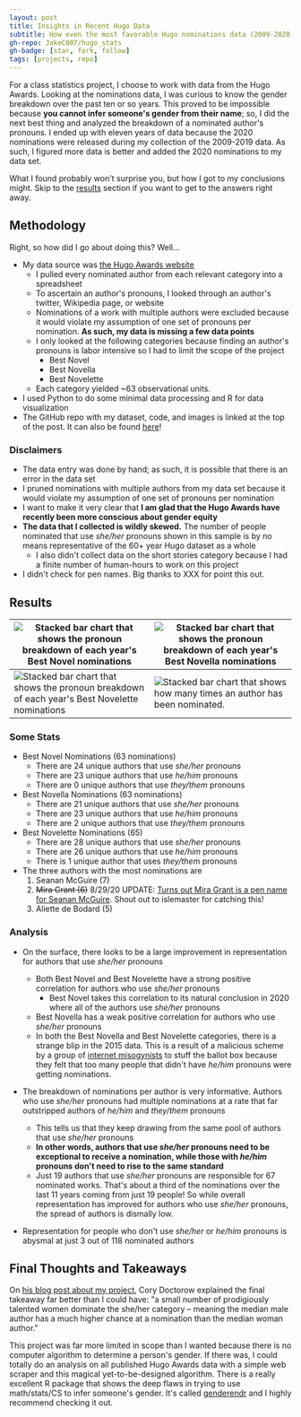 ```yaml
---
layout: post
title: Insights in Recent Hugo Data
subtitle: How even the most favorable Hugo nominations data (2009-2020) shows discrimination against authors that don't use he/him pronouns
gh-repo: JakeC007/hugo_stats
gh-badge: [star, fork, follow]
tags: [projects, repo]
---
```




For a class statistics project, I choose to work with data from the Hugo Awards. Looking at the nominations data, I was curious to know the gender breakdown over the past ten or so years. This proved to be impossible because **you cannot infer someone's gender from their name**; so, I did the next best thing and analyzed the breakdown of a nominated author's pronouns. I ended up with eleven years of data because the 2020 nominations were released during my collection of the 2009-2019 data. As such, I figured more data is better and added the 2020 nominations to my data set. 

What I found probably won't surprise you, but how I got to my conclusions might. Skip to the [results](#results) section if you want to get to the answers right away. 



## Methodology

Right, so how did I go about doing this? Well...

- My data source was [the Hugo Awards website](http://www.thehugoawards.org/hugo-history/)
  - I pulled every nominated author from each relevant category into a spreadsheet 
  - To ascertain an author's pronouns, I looked through an author's twitter, Wikipedia page, or website
  - Nominations of a work with multiple authors were excluded because it would violate my assumption of one set of pronouns per nomination. **As such, my data is missing a few data points**
  - I only looked at the following categories because finding an author's pronouns is labor intensive so I had to limit the scope of the project 
    - Best Novel
    - Best Novella
    - Best Novelette
  - Each category yielded ~63 observational units.
- I used Python to do some minimal data processing and R for data visualization
- The GitHub repo with my dataset, code, and images is linked at the top of the post. It can also be found [here](https://github.com/JakeC007/hugo_stats)!



### Disclaimers
- The data entry was done by hand; as such, it is possible that there is an error in the data set
- I pruned nominations with multiple authors from my data set because it would violate my assumption of one set of pronouns per nomination
- I want to make it very clear that **I am glad that the Hugo Awards have recently been more conscious about gender equity**
- **The data that I collected is wildly skewed.** The number of people nominated that use *she/her* pronouns shown in this sample is by no means representative of the 60+ year Hugo dataset as a whole 
  - I also didn't collect data on the short stories category because I had a finite number of human-hours to work on this project
- I didn't check for pen names. Big thanks to XXX for point this out.



## Results 

| ![Stacked bar chart that shows the pronoun breakdown of each year's Best Novel nominations](https://github.com/JakeC007/hugo_stats/blob/master/imgs/Best_Novel_BarChart.png?raw=true) | ![Stacked bar chart that shows the pronoun breakdown of each year's Best Novella nominations](https://github.com/JakeC007/hugo_stats/blob/master/imgs/Best_Novella_BarChart.png?raw=true)|
|---|---|
| ![Stacked bar chart that shows the pronoun breakdown of each year's Best Novelette nominations](https://github.com/JakeC007/hugo_stats/blob/master/imgs/Best_Novelette_BarChart.png?raw=true)  | ![Stacked bar chart that shows how many times an author has been nominated.](https://github.com/JakeC007/hugo_stats/blob/master/imgs/Nominations_by_author.png?raw=true)|



### Some Stats

- Best Novel Nominations (63 nominations)
    - There are 24 unique authors that use *she/her* pronouns
    - There are 23 unique authors that use *he/him* pronouns
    - There are 0 unique authors that use *they/them* pronouns
- Best Novella Nominations (63 nominations)
    - There are 21 unique authors that use *she/her* pronouns
    - There are 23 unique authors that use *he/him* pronouns
    - There are 2 unique authors that use *they/them* pronouns
- Best Novelette Nominations (65)
    - There are 28 unique authors that use *she/her* pronouns
    - There are 26 unique authors that use *he/him* pronouns
    - There is 1 unique author that uses *they/them* pronouns
- The three authors with the most nominations are
    1. Seanan McGuire (7)
    2. ~~Mira Grant (6)~~ 8/29/20 UPDATE: [Turns out Mira Grant is a pen name for Seanan McGuire](https://en.wikipedia.org/wiki/Seanan_McGuire). Shout out to islemaster for catching this! 
    3. Aliette de Bodard (5)



### Analysis 

* On the surface, there looks to be a large improvement in representation for authors that use *she/her* pronouns 
  * Both Best Novel and Best Novelette have a strong positive correlation for authors who use *she/her* pronouns
    * Best Novel takes this correlation to its natural conclusion in 2020 where all of the authors use *she/her* pronouns 
  * Best Novella has a weak positive correlation for authors who use *she/her* pronouns
  * In both the Best Novella and Best Novelette categories, there is a strange blip in the 2015 data. This is a result of a malicious scheme by a group of [internet misogynists](https://en.wikipedia.org/wiki/Sad_Puppies) to stuff the ballot box because they felt that too many people that didn't have *he/him* pronouns were getting nominations. 

* The breakdown of nominations per author is very informative. Authors who use *she/her* pronouns had multiple nominations at a rate that far outstripped authors of *he/him* and *they/them* pronouns
  * This tells us that they keep drawing from the same pool of authors that use *she/her* pronouns 
  * **In other words, authors that use *she/her* pronouns need to be exceptional to receive a nomination, while those with *he/him* pronouns don't need to rise to the same standard** 
  * Just 19 authors that use *she/her* pronouns are responsible for 67 nominated works. That's about a third of the nominations over the last 11 years coming from just 19 people! So while overall representation has improved for authors who use *she/her* pronouns, the spread of authors is dismally low.
- Representation for people who don't use *she/her* or *he/him* pronouns is abysmal at just 3 out of 118 nominated authors



## Final Thoughts and Takeaways

On [his blog post about my project](https://pluralistic.net/2020/08/27/cult-chalk/#sf-gender), Cory Doctorow explained the final takeaway far better than I could have: "a small number of prodigiously talented women dominate the she/her category – meaning the median male author has a much higher chance at a nomination than the median woman author."

This project was far more limited in scope than I wanted because there is no computer algorithm to determine a person's gender. If there was, I could totally do an analysis on all published Hugo Awards data with a simple web scraper and this magical yet-to-be-designed algorithm. There is a really excellent R package that shows the deep flaws in trying to use math/stats/CS to infer someone's gender. It's called [genderendr](https://github.com/dapperstats/gendrendr) and I highly recommend checking it out.   